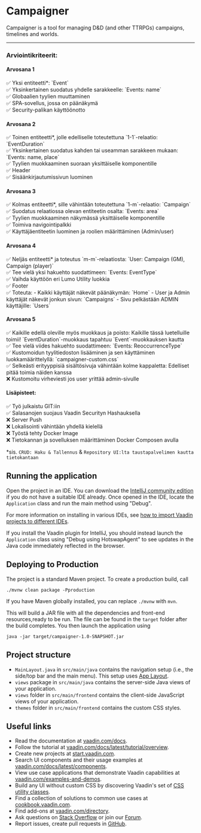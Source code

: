 # Campaigner

Campaigner is a tool for managing D&D (and other TTRPGs) campaigns, timelines and worlds.
__________________________________________________________________________________________________

<h3>Arviointikriteerit: </h3>
<h4>Arvosana 1</h4>
✅ Yksi entiteetti*: `Event` <br>
✅ Yksinkertainen suodatus yhdelle sarakkeelle: `Events: name` <br>
✅ Globaalien tyylien muuttaminen <br>
✅ SPA-sovellus, jossa on päänäkymä <br>
✅ Security-palikan käyttöönotto <br>

<h4>Arvosana 2</h4>
✅ Toinen entiteetti*, jolle edelliselle toteutettuna `1-1`-relaatio: `EventDuration` <br>
✅ Yksinkertainen suodatus kahden tai useamman sarakkeen mukaan: `Events: name, place` <br>
✅ Tyylien muokkaaminen suoraan yksittäiselle komponentille <br>
✅ Header <br>
✅ Sisäänkirjautumissivun luominen <br>

<h4>Arvosana 3</h4>
✅ Kolmas entiteetti*, sille vähintään toteutettuna `1-m`-relaatio: `Campaign` <br>
✅ Suodatus relaatiossa olevan entiteetin osalta: `Events: area` <br>
✅ Tyylien muokkaaminen näkymässä yksittäiselle komponentille <br>
✅ Toimiva navigointipalkki <br>
✅ Käyttäjäentiteetin luominen ja roolien määrittäminen (Admin/user) <br>

<h4>Arvosana 4</h4>
✅ Neljäs entiteetti* ja toteutus `m-m`-relaatiosta: `User: Campaign (GM), Campaign (player)` <br>
✅ Tee vielä yksi hakuehto suodattimeen: `Events: EventType` <br>
✅ Vaihda käyttöön eri Lumo Utility luokkia <br>
✅ Footer <br>
✅ Toteuta: - Kaikki käyttäjät näkevät päänäkymän: `Home` - User ja Admin käyttäjät näkevät jonkun sivun: `Campaigns` - Sivu pelkästään ADMIN käyttäjille: `Users` <br>

<h4>Arvosana 5</h4>
✅ Kaikille edellä oleville myös muokkaus ja poisto: Kaikille tässä luetelluille toimii! `EventDuration`-muokkaus tapahtuu `Event`-muokkauksen kautta <br>
✅ Tee vielä viides hakuehto suodattimeen: `Events: ReoccurrenceType` <br>
✅ Kustomoidun tyylitiedoston lisääminen ja sen käyttäminen luokkamäärittelyllä: `campaigner-custom.css` <br>
✅ Selkeästi erityyppisiä sisältösivuja vähintään kolme kappaletta: Edelliset pitää toimia näiden kanssa <br>
❌ Kustomoitu virheviesti jos user yrittää admin-sivulle <br>


<h4>Lisäpisteet: </h4>
 ✅ Työ julkaistu GIT:iin <br>
 ✅ Salasanojen suojaus Vaadin Securityn Hashauksella <br>
 ❌ Server Push <br>
 ❌ Lokalisointi vähintään yhdellä kielellä <br>
 ❌ Työstä tehty Docker Image <br>
 ❌ Tietokannan ja sovelluksen määrittäminen Docker Composen avulla <br>

*sis. `CRUD: Haku & Tallennus` & `Repository UI:lta taustapalvelimen kautta tietokantaan`

## Running the application

Open the project in an IDE. You can download the [IntelliJ community edition](https://www.jetbrains.com/idea/download) if you do not have a suitable IDE already.
Once opened in the IDE, locate the `Application` class and run the main method using "Debug".

For more information on installing in various IDEs, see [how to import Vaadin projects to different IDEs](https://vaadin.com/docs/latest/getting-started/import).

If you install the Vaadin plugin for IntelliJ, you should instead launch the `Application` class using "Debug using HotswapAgent" to see updates in the Java code immediately reflected in the browser.

## Deploying to Production

The project is a standard Maven project. To create a production build, call 

```
./mvnw clean package -Pproduction
```

If you have Maven globally installed, you can replace `./mvnw` with `mvn`.

This will build a JAR file with all the dependencies and front-end resources,ready to be run. The file can be found in the `target` folder after the build completes.
You then launch the application using 
```
java -jar target/campaigner-1.0-SNAPSHOT.jar
```

## Project structure

- `MainLayout.java` in `src/main/java` contains the navigation setup (i.e., the
  side/top bar and the main menu). This setup uses
  [App Layout](https://vaadin.com/docs/components/app-layout).
- `views` package in `src/main/java` contains the server-side Java views of your application.
- `views` folder in `src/main/frontend` contains the client-side JavaScript views of your application.
- `themes` folder in `src/main/frontend` contains the custom CSS styles.

## Useful links

- Read the documentation at [vaadin.com/docs](https://vaadin.com/docs).
- Follow the tutorial at [vaadin.com/docs/latest/tutorial/overview](https://vaadin.com/docs/latest/tutorial/overview).
- Create new projects at [start.vaadin.com](https://start.vaadin.com/).
- Search UI components and their usage examples at [vaadin.com/docs/latest/components](https://vaadin.com/docs/latest/components).
- View use case applications that demonstrate Vaadin capabilities at [vaadin.com/examples-and-demos](https://vaadin.com/examples-and-demos).
- Build any UI without custom CSS by discovering Vaadin's set of [CSS utility classes](https://vaadin.com/docs/styling/lumo/utility-classes). 
- Find a collection of solutions to common use cases at [cookbook.vaadin.com](https://cookbook.vaadin.com/).
- Find add-ons at [vaadin.com/directory](https://vaadin.com/directory).
- Ask questions on [Stack Overflow](https://stackoverflow.com/questions/tagged/vaadin) or join our [Forum](https://vaadin.com/forum).
- Report issues, create pull requests in [GitHub](https://github.com/vaadin).
